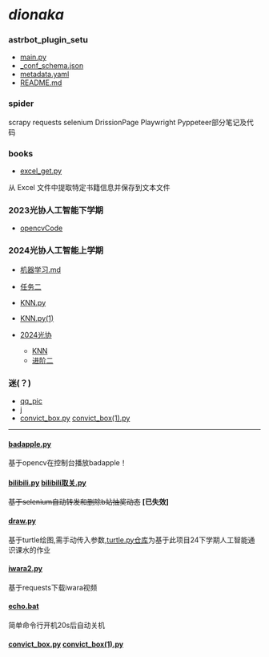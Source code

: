# *dionaka*

### astrbot_plugin_setu

  - [main.py](astrbot_plugin_setu/main.py)
  - [_conf_schema.json](astrbot_plugin_setu/_conf_schema.json)
  - [metadata.yaml](astrbot_plugin_setu/metadata.yaml)
  - [README.md](astrbot_plugin_setu/README.md)

### spider

  scrapy requests selenium DrissionPage Playwright Pyppeteer部分笔记及代码

### books
  - [excel_get.py](books/excel_get.py)

  从 Excel 文件中提取特定书籍信息并保存到文本文件

### 2023光协人工智能下学期

  - [opencvCode](opencvCode)

### 2024光协人工智能上学期
  - [机器学习.md](机器学习.md)
  - [任务二](new.py)
  - [KNN.py](KNN.py)
  - [KNN.py(1)](KNN.py(1))
  - [2024光协](2024光协)
    
    - [KNN](2024光协/KNN)
    - [进阶二](2024光协/进阶二)

### 迷(？)
  - [qq_pic](qq_pic)
  - [j](j)
  - [convict_box.py](convict_box.py) [convict_box(1).py](convict_box(1).py)

---

#### [badapple.py](badapple.py) 

  基于opencv在控制台播放badapple！

#### [bilibili.py](bilibili.py) [bilibili取关.py](bilibili取关.py)

  ~~基于selenium自动转发和删除b站抽奖动态~~ **[已失效]**

#### [draw.py](draw.py)

  基于turtle绘图,需手动传入参数,[turtle.py仓库](https://github.com/dionaka/py.turtle)为基于此项目24下学期人工智能通识课水的作业

#### [iwara2.py](iwara2.py)

  基于requests下载iwara视频
  
#### [echo.bat](echo.bat)

  简单命令行开机20s后自动关机

#### [convict_box.py](convict_box.py) [convict_box(1).py](convict_box(1).py)


 
